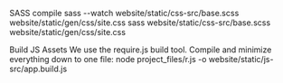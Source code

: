 SASS compile
sass --watch website/static/css-src/base.scss website/static/gen/css/site.css
sass website/static/css-src/base.scss website/static/gen/css/site.css

Build JS Assets
We use the require.js build tool. Compile and minimize everything down
to one file:
node project_files/r.js -o website/static/js-src/app.build.js
